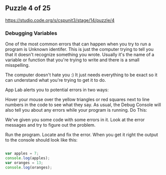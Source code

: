 ## Puzzle 4 of 25
<https://studio.code.org/s/cspunit3/stage/14/puzzle/4>

###  Debugging Variables



One of the most common errors that can happen when you try to run a program is Unknown identifer. This is just the computer trying to tell you that it doesn't recognize something you wrote. Usually it's the name of a variable or function that you're trying to write and there is a small misspelling.

The computer doesn't hate you :) It just needs everything to be exact so it can understand what you're trying to get it to do.

App Lab alerts you to potential errors in two ways:

Hover your mouse over the yellow triangles or red squares next to line numbers in the code to see what they say.
As usual, the Debug Console will also tell you about any errors while your program is running.
Do This:

We've given you some code with some errors in it. Look at the error messages and try to figure out the problem.

Run the program.
Locate and fix the error.
When you get it right the output to the console should look like this:

``` javascript

var apples = 7;
console.log(apples);
var oranges = 13;
console.log(oranges);

````
